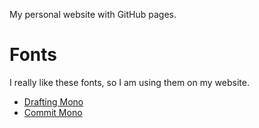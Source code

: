 My personal website with GitHub pages.

# Fonts

I really like these fonts, 
so I am using them on my website. 

- [Drafting Mono](https://indestructibletype.com/Drafting/)
- [Commit Mono](https://commitmono.com)

